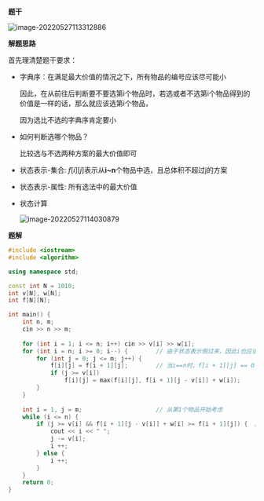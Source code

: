 **题干**

![image-20220527113312886](http://www.cdn.liver0377.xyz/typora/202205271133949.png)



**解题思路**

首先理清楚题干要求：

- 字典序：在满足最大价值的情况之下，所有物品的编号应该尽可能小

  因此，在从前往后判断要不要选第i个物品时，若选或者不选第i个物品得到的价值是一样的话，那么就应该选第i个物品，

  因为选比不选的字典序肯定要小

- 如何判断选哪个物品？

  比较选与不选两种方案的最大价值即可



- 状态表示-集合: $f[i][j]$表示从**i~n**个物品中选，且总体积不超过j的方案

- 状态表示-属性: 所有选法中的最大价值

- 状态计算

  ![image-20220527114030879](http://www.cdn.liver0377.xyz/typora/202205271140913.png)



**题解**

```cpp
#include <iostream>
#include <algorithm>

using namespace std;

const int N = 1010;
int v[N], w[N];
int f[N][N];

int main() {
    int n, m;
    cin >> n >> m;
    
    for (int i = 1; i <= n; i++) cin >> v[i] >> w[i];
    for (int i = n; i >= 0; i--) {        // 由于状态表示倒过来，因此i也应该倒过来枚举
        for (int j = 0; j <= m; j++) {
            f[i][j] = f[i + 1][j];        // 当i==n时，f[i + 1][j] == 0
            if (j >= v[i])
                f[i][j] = max(f[i][j], f[i + 1][j - v[i]] + w[i]);
        }
    }
    
    int i = 1, j = m;                     // 从第1个物品开始考虑
    while (i <= n) {
        if (j >= v[i] && f[i + 1][j - v[i]] + w[i] >= f[i + 1][j]) {  // 选择第i个物品
            cout << i << " ";
            j -= v[i];
            i ++;
        } else {
            i ++;
        }
    }
    return 0;
}
```



